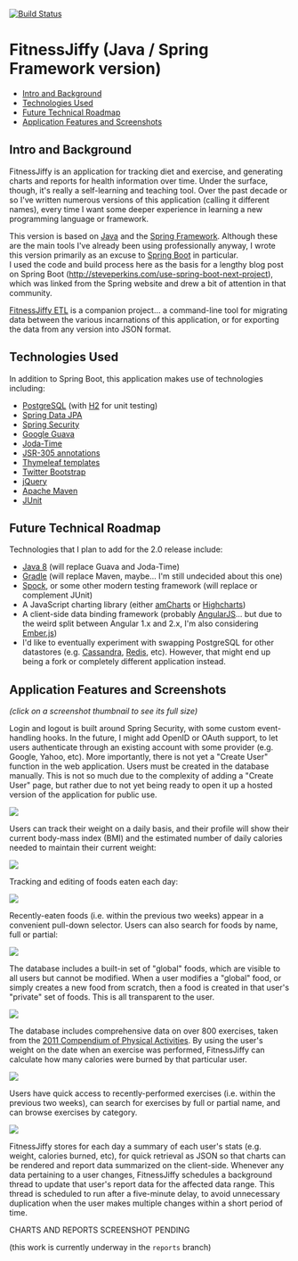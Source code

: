 [![Build Status](https://drone.io/github.com/steve-perkins/fitnessjiffy-spring/status.png)](https://drone.io/github.com/steve-perkins/fitnessjiffy-spring/latest)

# FitnessJiffy (Java / Spring Framework version)

* [Intro and Background](#intro-and-background)
* [Technologies Used](#technologies-used)
* [Future Technical Roadmap](#future-technical-roadmap)
* [Application Features and Screenshots](#application-features-and-screenshots)

## Intro and Background

FitnessJiffy is an application for tracking diet and exercise, and generating charts and reports for health 
information over time.  Under the surface, though, it's really a self-learning and teaching tool.  Over the past 
decade or so I've written numerous versions of this application (calling it different names), every time I 
want some deeper experience in learning a new programming language or framework.  

This version is based on [Java](http://www.oracle.com/technetwork/java/index.html) and the 
[Spring Framework](http://spring.io/).  Although these are the main tools I've already been using professionally 
anyway, I wrote this version primarily as an excuse to [Spring Boot](http://projects.spring.io/spring-boot/) in particular.  
I used the code and build process here as the basis for a lengthy blog post on Spring Boot 
(http://steveperkins.com/use-spring-boot-next-project), which was linked from the Spring website and drew a bit of 
attention in that community.

[FitnessJiffy ETL](https://github.com/steve-perkins/fitnessjiffy-etl) is a companion project... a command-line tool 
for migrating data between the various incarnations of this application, or for exporting the data from any version into 
JSON format.
    
## Technologies Used 

In addition to Spring Boot, this application makes use of technologies including:

* [PostgreSQL](http://www.postgresql.org/) (with [H2](http://www.h2database.com/html/main.html) for unit testing)
* [Spring Data JPA](http://projects.spring.io/spring-data-jpa/)
* [Spring Security](http://projects.spring.io/spring-security/)
* [Google Guava](https://code.google.com/p/guava-libraries/)
* [Joda-Time](http://www.joda.org/joda-time/)
* [JSR-305 annotations](http://findbugs.sourceforge.net/)
* [Thymeleaf templates](http://www.thymeleaf.org/)
* [Twitter Bootstrap](http://getbootstrap.com/)
* [jQuery](http://jquery.com/)
* [Apache Maven](http://maven.apache.org/)
* [JUnit](http://junit.org/)

## Future Technical Roadmap 

Technologies that I plan to add for the 2.0 release include:

* [Java 8](http://www.oracle.com/technetwork/java/javase/downloads/jre8-downloads-2133155.html) (will replace Guava and Joda-Time)
* [Gradle](http://www.gradle.org/) (will replace Maven, maybe... I'm still undecided about this one)
* [Spock](http://docs.spockframework.org/en/latest/), or some other modern testing framework (will replace or complement JUnit)
* A JavaScript charting library (either [amCharts](http://www.amcharts.com/) or [Highcharts](http://www.highcharts.com/))
* A client-side data binding framework (probably [AngularJS](https://angularjs.org/)... but due to the weird split between Angular 1.x and 2.x, I'm also considering [Ember.js](http://emberjs.com/))
* I'd like to eventually experiment with swapping PostgreSQL for other datastores (e.g. [Cassandra](http://cassandra.apache.org/), [Redis](http://redis.io/), etc).  However, that might end up being a fork or completely different application instead.

## Application Features and Screenshots

*(click on a screenshot thumbnail to see its full size)*

Login and logout is built around Spring Security, with some custom event-handling hooks.  In the future, I might add 
OpenID or OAuth support, to let users authenticate through an existing account with some provider (e.g. Google, Yahoo, 
etc).  More importantly, there is not yet a "Create User" function in the web application.  Users must be created in the 
database manually.  This is not so much due to the complexity of adding a "Create User" page, but rather due to not 
yet being ready to open it up a hosted version of the application for public use.

<a href="https://github.com/steve-perkins/fitnessjiffy-spring/raw/screenshots/screenshots/login.png"><img src="https://github.com/steve-perkins/fitnessjiffy-spring/raw/screenshots/screenshots/login-thumbnail.png"/></a>

Users can track their weight on a daily basis, and their profile will show their current body-mass index (BMI) and the 
estimated number of daily calories needed to maintain their current weight:

<a href="https://github.com/steve-perkins/fitnessjiffy-spring/raw/screenshots/screenshots/profile.png"><img src="https://github.com/steve-perkins/fitnessjiffy-spring/raw/screenshots/screenshots/profile-thumbnail.png"/></a>

Tracking and editing of foods eaten each day:

<a href="https://github.com/steve-perkins/fitnessjiffy-spring/raw/screenshots/screenshots/food-eaten.png"><img src="https://github.com/steve-perkins/fitnessjiffy-spring/raw/screenshots/screenshots/food-eaten-thumbnail.png"/></a>

Recently-eaten foods (i.e. within the previous two weeks) appear in a convenient pull-down selector.  Users can also 
search for foods by name, full or partial:

<a href="https://github.com/steve-perkins/fitnessjiffy-spring/raw/screenshots/screenshots/food-search.png"><img src="https://github.com/steve-perkins/fitnessjiffy-spring/raw/screenshots/screenshots/food-search-thumbnail.png"/></a>

The database includes a built-in set of "global" foods, which are visible to all users but cannot be modified.  When a user 
modifies a "global" food, or simply creates a new food from scratch, then a food is created in that user's "private" 
set of foods.  This is all transparent to the user.  

<a href="https://github.com/steve-perkins/fitnessjiffy-spring/raw/screenshots/screenshots/food-create.png"><img src="https://github.com/steve-perkins/fitnessjiffy-spring/raw/screenshots/screenshots/food-create-thumbnail.png"/></a>

The database includes comprehensive data on over 800 exercises, taken from the 
[2011 Compendium of Physical Activities](https://sites.google.com/site/compendiumofphysicalactivities/).  By using the 
user's weight on the date when an exercise was performed, FitnessJiffy can calculate how many calories were burned 
by that particular user.

<a href="https://github.com/steve-perkins/fitnessjiffy-spring/raw/screenshots/screenshots/exercise-performed.png"><img src="https://github.com/steve-perkins/fitnessjiffy-spring/raw/screenshots/screenshots/exercise-performed-thumbnail.png"/></a>

Users have  quick access to recently-performed exercises (i.e. within the previous two weeks), can search for exercises 
by full or partial name, and can browse exercises by category.

<a href="https://github.com/steve-perkins/fitnessjiffy-spring/raw/screenshots/screenshots/exercise-search.png"><img src="https://github.com/steve-perkins/fitnessjiffy-spring/raw/screenshots/screenshots/exercise-search-thumbnail.png"/></a>

FitnessJiffy stores for each day a summary of each user's stats (e.g. weight, calories burned, etc), for quick retrieval as JSON 
so that charts can be rendered and report data summarized on the client-side.  Whenever any data pertaining to a user 
changes, FitnessJiffy schedules a background thread to update that user's report data for the affected data range.  This 
thread is scheduled to run after a five-minute delay, to avoid unnecessary duplication when the user makes multiple changes 
within a short period of time.

CHARTS AND REPORTS SCREENSHOT PENDING

(this work is currently underway in the `reports` branch)
